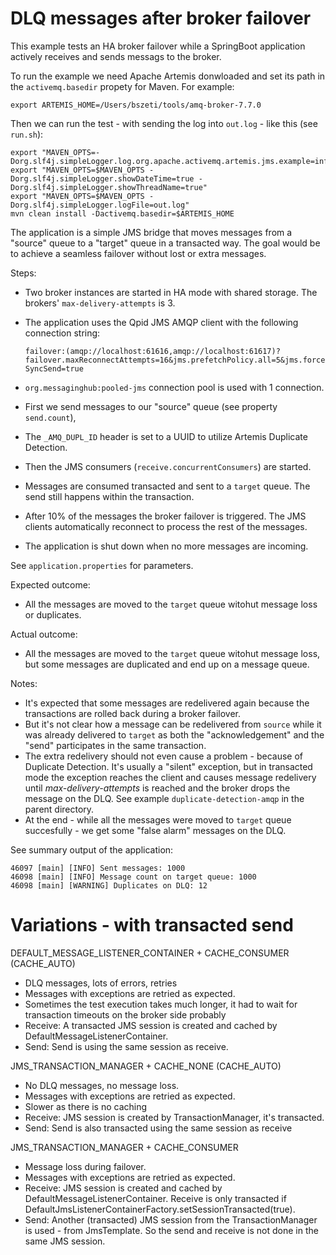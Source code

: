 DLQ messages after broker failover
==================================

This example tests an HA broker failover while a SpringBoot application actively receives and sends messags to the broker.

To run the example we need Apache Artemis donwloaded and set its path in the `activemq.basedir` propety for Maven. For example:

`export ARTEMIS_HOME=/Users/bszeti/tools/amq-broker-7.7.0`

Then we can run the test - with sending the log into `out.log` - like this (see `run.sh`):
```
export "MAVEN_OPTS=-Dorg.slf4j.simpleLogger.log.org.apache.activemq.artemis.jms.example=info"
export "MAVEN_OPTS=$MAVEN_OPTS -Dorg.slf4j.simpleLogger.showDateTime=true -Dorg.slf4j.simpleLogger.showThreadName=true"
export "MAVEN_OPTS=$MAVEN_OPTS -Dorg.slf4j.simpleLogger.logFile=out.log"
mvn clean install -Dactivemq.basedir=$ARTEMIS_HOME
```

The application is a simple JMS bridge that moves messages from a "source" queue to a "target" queue in a transacted way. The goal would be to achieve a seamless failover without lost or extra messages.

Steps:
- Two broker instances are started in HA mode with shared storage. The brokers' `max-delivery-attempts` is 3.
- The application uses the Qpid JMS AMQP client with the following connection string:

  `failover:(amqp://localhost:61616,amqp://localhost:61617)?failover.maxReconnectAttempts=16&jms.prefetchPolicy.all=5&jms.forceSyncSend=true`

- `org.messaginghub:pooled-jms` connection pool is used with 1 connection.
- First we send messages to our "source" queue (see property `send.count`),
- The `_AMQ_DUPL_ID` header is set to a UUID to utilize Artemis Duplicate Detection.
- Then the JMS consumers (`receive.concurrentConsumers`) are started.
- Messages are consumed transacted and sent to a `target` queue. The send still happens within the transaction.
- After 10% of the messages the broker failover is triggered. The JMS clients automatically reconnect to process the rest of the messages.
- The application is shut down when no more messages are incoming.

See `application.properties` for parameters.

Expected outcome:
- All the messages are moved to the `target` queue witohut message loss or duplicates.

Actual outcome:
- All the messages are moved to the `target` queue witohut message loss, but some messages are duplicated and end up on a message queue.

Notes:
- It's expected that some messages are redelivered again because the transactions are rolled back during a broker failover.
- But it's not clear how a message can be redelivered from `source` while it was already delivered to `target` as both the "acknowledgement" and the "send" participates in the same transaction.
- The extra redelivery should not even cause a problem - because of Duplicate Detection. It's usually a "silent" exception, but in transacted mode the exception reaches the client and causes message redelivery until _max-delivery-attempts_ is reached and the broker drops the message on the DLQ. See example `duplicate-detection-amqp` in the parent directory.
- At the end - while all the messages were moved to `target` queue succesfully - we get some "false alarm" messages on the DLQ.

See summary output of the application:
```
46097 [main] [INFO] Sent messages: 1000
46098 [main] [INFO] Message count on target queue: 1000
46098 [main] [WARNING] Duplicates on DLQ: 12
```

Variations - with transacted send
==========

DEFAULT_MESSAGE_LISTENER_CONTAINER + CACHE_CONSUMER (CACHE_AUTO)

* DLQ messages, lots of errors, retries
* Messages with exceptions are retried as expected.
* Sometimes the test execution takes much longer, it had to wait for transaction timeouts on the broker side probably
* Receive: A transacted JMS session is created and cached by DefaultMessageListenerContainer.
* Send: Send is using the same session as receive.

JMS_TRANSACTION_MANAGER + CACHE_NONE (CACHE_AUTO)

* No DLQ messages, no message loss. 
* Messages with exceptions are retried as expected.
* Slower as there is no caching
* Receive: JMS session is created by TransactionManager, it's transacted.
* Send: Send is also transacted using the same session as receive

JMS_TRANSACTION_MANAGER + CACHE_CONSUMER

* Message loss during failover. 
* Messages with exceptions are retried as expected.
* Receive: JMS session is created and cached by DefaultMessageListenerContainer. Receive is only transacted if DefaultJmsListenerContainerFactory.setSessionTransacted(true).
* Send: Another (transacted) JMS session from the TransactionManager is used - from JmsTemplate. So the send and receive is not done in the same JMS session.

